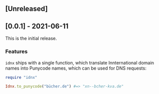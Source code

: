 ## [Unreleased]

## [0.0.1] - 2021-06-11

This is the initial release.

### Features

`idnx` ships with a single function, which translate Innternational domain names into Punycode names, which can be used for DNS requests:

```ruby
require "idnx"

Idnx.to_punycode("bücher.de") #=> "xn--bcher-kva.de"
```

